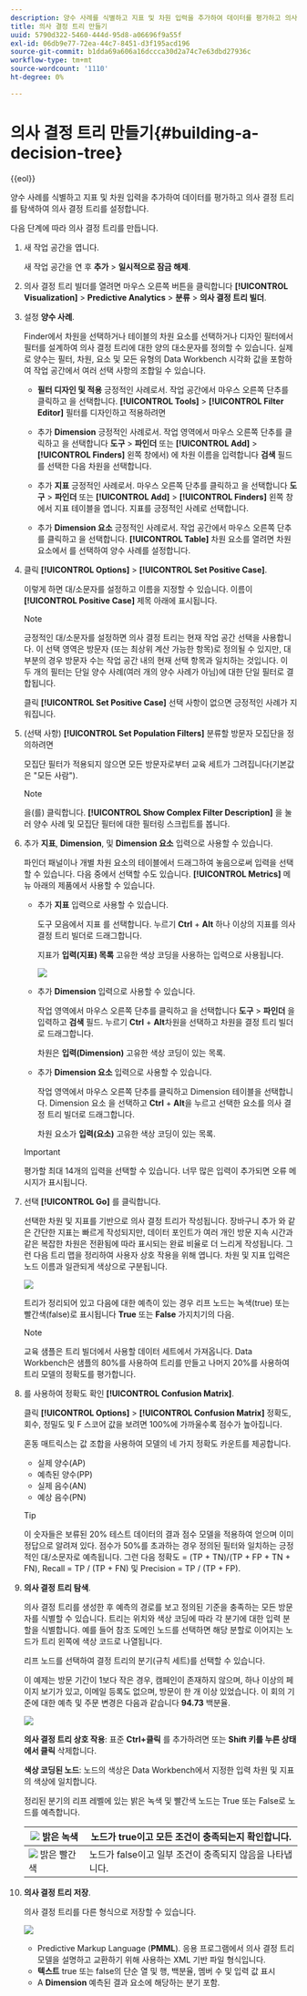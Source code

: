 ```yaml
---
description: 양수 사례를 식별하고 지표 및 차원 입력을 추가하여 데이터를 평가하고 의사 결정 트리를 탐색하여 의사 결정 트리를 설정합니다.
title: 의사 결정 트리 만들기
uuid: 5790d322-5460-444d-95d8-a06696f9a55f
exl-id: 06db9e77-72ea-44c7-8451-d3f195acd196
source-git-commit: b1dda69a606a16dccca30d2a74c7e63dbd27936c
workflow-type: tm+mt
source-wordcount: '1110'
ht-degree: 0%

---
```


# 의사 결정 트리 만들기{#building-a-decision-tree}

{{eol}}

양수 사례를 식별하고 지표 및 차원 입력을 추가하여 데이터를 평가하고 의사 결정 트리를 탐색하여 의사 결정 트리를 설정합니다.

다음 단계에 따라 의사 결정 트리를 만듭니다.

1. 새 작업 공간을 엽니다.

   새 작업 공간을 연 후 **추가** > **일시적으로 잠금 해제**.

1. 의사 결정 트리 빌더를 열려면 마우스 오른쪽 버튼을 클릭합니다 **[!UICONTROL Visualization]** > **Predictive Analytics** > **분류** > **의사 결정 트리 빌더**.

1. 설정 **양수 사례**.

   Finder에서 차원을 선택하거나 테이블의 차원 요소를 선택하거나 디자인 필터에서 필터를 설계하여 의사 결정 트리에 대한 양의 대소문자를 정의할 수 있습니다. 실제로 양수는 필터, 차원, 요소 및 모든 유형의 Data Workbench 시각화 값을 포함하여 작업 공간에서 여러 선택 사항의 조합일 수 있습니다.

   * **필터 디자인 및 적용** 긍정적인 사례로서. 작업 공간에서 마우스 오른쪽 단추를 클릭하고 을 선택합니다. **[!UICONTROL Tools]** > **[!UICONTROL Filter Editor]** 필터를 디자인하고 적용하려면

   * 추가 **Dimension** 긍정적인 사례로서. 작업 영역에서 마우스 오른쪽 단추를 클릭하고 을 선택합니다 **도구** > **파인더** 또는 **[!UICONTROL Add]** > **[!UICONTROL Finders]** 왼쪽 창에서) 에 차원 이름을 입력합니다 **검색** 필드를 선택한 다음 차원을 선택합니다.

   * 추가 **지표** 긍정적인 사례로서. 마우스 오른쪽 단추를 클릭하고 을 선택합니다 **도구** > **파인더** 또는 **[!UICONTROL Add]** > **[!UICONTROL Finders]** 왼쪽 창에서 지표 테이블을 엽니다. 지표를 긍정적인 사례로 선택합니다.

   * 추가 **Dimension 요소** 긍정적인 사례로서. 작업 공간에서 마우스 오른쪽 단추를 클릭하고 을 선택합니다. **[!UICONTROL Table]** 차원 요소를 열려면 차원 요소에서 를 선택하여 양수 사례를 설정합니다.

1. 클릭 **[!UICONTROL Options]** > **[!UICONTROL Set Positive Case]**.

   이렇게 하면 대/소문자를 설정하고 이름을 지정할 수 있습니다. 이름이 **[!UICONTROL Positive Case]** 제목 아래에 표시됩니다.

   >[!NOTE]
   >
   >긍정적인 대/소문자를 설정하면 의사 결정 트리는 현재 작업 공간 선택을 사용합니다. 이 선택 영역은 방문자 (또는 최상위 계산 가능한 항목)로 정의될 수 있지만, 대부분의 경우 방문자 수는 작업 공간 내의 현재 선택 항목과 일치하는 것입니다. 이 두 개의 필터는 단일 양수 사례(여러 개의 양수 사례가 아님)에 대한 단일 필터로 결합됩니다.

   클릭 **[!UICONTROL Set Positive Case]** 선택 사항이 없으면 긍정적인 사례가 지워집니다.

1. (선택 사항) **[!UICONTROL Set Population Filters]** 분류할 방문자 모집단을 정의하려면

   모집단 필터가 적용되지 않으면 모든 방문자로부터 교육 세트가 그려집니다(기본값은 &quot;모든 사람&quot;).

   >[!NOTE]
   >
   >을(를) 클릭합니다. **[!UICONTROL Show Complex Filter Description]** 을 눌러 양수 사례 및 모집단 필터에 대한 필터링 스크립트를 봅니다.

1. 추가 **지표**, **Dimension**, 및 **Dimension 요소** 입력으로 사용할 수 있습니다.

   파인더 패널이나 개별 차원 요소의 테이블에서 드래그하여 놓음으로써 입력을 선택할 수 있습니다. 다음 중에서 선택할 수도 있습니다. **[!UICONTROL Metrics]** 메뉴 아래의 제품에서 사용할 수 있습니다.

   * 추가 **지표** 입력으로 사용할 수 있습니다.

      도구 모음에서 지표 를 선택합니다. 누르기 **Ctrl** + **Alt** 하나 이상의 지표를 의사 결정 트리 빌더로 드래그합니다.

      지표가 **입력(지표) 목록** 고유한 색상 코딩을 사용하는 입력으로 사용됩니다.

      ![](assets/decision_tree_add_Metrics_inputs.png)

   * 추가 **Dimension** 입력으로 사용할 수 있습니다.

      작업 영역에서 마우스 오른쪽 단추를 클릭하고 을 선택합니다 **도구** > **파인더** 을 입력하고 **검색** 필드. 누르기 **Ctrl** + **Alt**&#x200B;차원을 선택하고 차원을 결정 트리 빌더로 드래그합니다.

      차원은 **입력(Dimension)** 고유한 색상 코딩이 있는 목록.

   * 추가 **Dimension 요소** 입력으로 사용할 수 있습니다.

      작업 영역에서 마우스 오른쪽 단추를 클릭하고 Dimension 테이블을 선택합니다. Dimension 요소 을 선택하고 **Ctrl** + **Alt**&#x200B;을 누르고 선택한 요소를 의사 결정 트리 빌더로 드래그합니다.

      차원 요소가 **입력(요소)** 고유한 색상 코딩이 있는 목록.
   >[!IMPORTANT]
   >
   >평가할 최대 14개의 입력을 선택할 수 있습니다. 너무 많은 입력이 추가되면 오류 메시지가 표시됩니다.

1. 선택 **[!UICONTROL Go]** 를 클릭합니다.

   선택한 차원 및 지표를 기반으로 의사 결정 트리가 작성됩니다. 장바구니 추가 와 같은 간단한 지표는 빠르게 작성되지만, 데이터 포인트가 여러 개인 방문 지속 시간과 같은 복잡한 차원은 전환됨에 따라 표시되는 완료 비율로 더 느리게 작성됩니다. 그런 다음 트리 맵을 정리하여 사용자 상호 작용을 위해 엽니다. 차원 및 지표 입력은 노드 이름과 일관되게 색상으로 구분됩니다.

   ![](assets/decision_tree_builder.png)

   트리가 정리되어 있고 다음에 대한 예측이 있는 경우 리프 노드는 녹색(true) 또는 빨간색(false)로 표시됩니다 **True** 또는 **False** 가지치기의 다음.

   >[!NOTE]
   >
   >교육 샘플은 트리 빌더에서 사용할 데이터 세트에서 가져옵니다. Data Workbench은 샘플의 80%를 사용하여 트리를 만들고 나머지 20%를 사용하여 트리 모델의 정확도를 평가합니다.

1. 를 사용하여 정확도 확인 **[!UICONTROL Confusion Matrix]**.

   클릭 **[!UICONTROL Options]** > **[!UICONTROL Confusion Matrix]** 정확도, 회수, 정밀도 및 F 스코어 값을 보려면 100%에 가까울수록 점수가 높아집니다.

   혼동 매트릭스는 값 조합을 사용하여 모델의 네 가지 정확도 카운트를 제공합니다.

   * 실제 양수(AP)
   * 예측된 양수(PP)
   * 실제 음수(AN)
   * 예상 음수(PN)

   >[!TIP]
   >
   >이 숫자들은 보류된 20% 테스트 데이터의 결과 점수 모델을 적용하여 얻으며 이미 정답으로 알려져 있다. 점수가 50%를 초과하는 경우 정의된 필터와 일치하는 긍정적인 대/소문자로 예측됩니다. 그런 다음 정확도 = (TP + TN)/(TP + FP + TN + FN), Recall = TP / (TP + FN) 및 Precision = TP / (TP + FP).

1. **의사 결정 트리 탐색**.

   의사 결정 트리를 생성한 후 예측의 경로를 보고 정의된 기준을 충족하는 모든 방문자를 식별할 수 있습니다. 트리는 위치와 색상 코딩에 따라 각 분기에 대한 입력 분할을 식별합니다. 예를 들어 참조 도메인 노드를 선택하면 해당 분할로 이어지는 노드가 트리 왼쪽에 색상 코드로 나열됩니다.

   리프 노드를 선택하여 결정 트리의 분기(규칙 세트)를 선택할 수 있습니다.

   이 예제는 방문 기간이 1보다 작은 경우, 캠페인이 존재하지 않으며, 하나 이상의 페이지 보기가 있고, 이메일 등록도 없으며, 방문이 한 개 이상 있었습니다. 이 회의 기준에 대한 예측 및 주문 변경은 다음과 같습니다 **94.73** 백분율.

   ![](assets/decision_tree_explore.png)

   **의사 결정 트리 상호 작용**: 표준 **Ctrl+클릭** 를 추가하려면 또는 **Shift 키를 누른 상태에서 클릭** 삭제합니다.

   **색상 코딩된 노드**: 노드의 색상은 Data Workbench에서 지정한 입력 차원 및 지표의 색상에 일치합니다.

   정리된 분기의 리프 레벨에 있는 밝은 녹색 및 빨간색 노드는 True 또는 False로 노드를 예측합니다.

   | ![](assets/decision_tree_node_true.png) 밝은 녹색 | 노드가 true이고 모든 조건이 충족되는지 확인합니다. |
   |---|---|
   | ![](assets/decision_tree_node_false.png) 밝은 빨간색 | 노드가 false이고 일부 조건이 충족되지 않음을 나타냅니다. |

1. **의사 결정 트리 저장**.

   의사 결정 트리를 다른 형식으로 저장할 수 있습니다.

   ![](assets/decison_tree_save.png)

   * Predictive Markup Language (**PMML**). 응용 프로그램에서 의사 결정 트리 모델을 설명하고 교환하기 위해 사용하는 XML 기반 파일 형식입니다.
   * **텍스트** true 또는 false의 단순 열 및 행, 백분율, 멤버 수 및 입력 값 표시
   * A **Dimension** 예측된 결과 요소에 해당하는 분기 포함.
